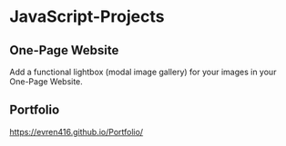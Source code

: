 # JavaScript-Projects
## One-Page Website
Add a functional lightbox (modal image gallery) for your images in your One-Page Website.

## Portfolio
https://evren416.github.io/Portfolio/
